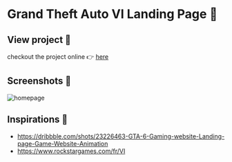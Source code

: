 # Grand Theft Auto VI Landing Page 🦩

## View project 👀
checkout the project online 👉 [here](https://yoni-deserbaix.github.io/GTA-VI-Landing-Page/)

## Screenshots 📸

![homepage](https://github.com/Yoni-Deserbaix/GTA-VI-Landing-Page/blob/main/assets/screenshots/screencapture-127-0-0-1-5500-2024-01-14-00_52_55.png)

## Inspirations 💭

- https://dribbble.com/shots/23226463-GTA-6-Gaming-website-Landing-page-Game-Website-Animation
- https://www.rockstargames.com/fr/VI
